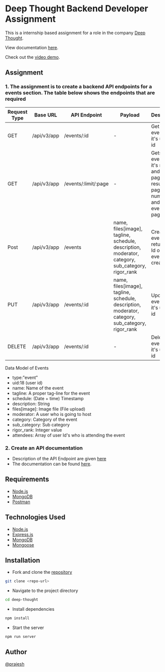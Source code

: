 # Deep Thought Backend Developer Assignment

This is a internship based assignment for a role in the company [Deep Thought](https://deepthought.education/).

View documentation [here](https://www.taskade.com/d/H9niqMPw1PG9VTzf?share=view&view=SF1iNCfMm4kTrbgC&as=list).

Check out the [video demo](https://drive.google.com/file/d/1pMr2YrDj04HkLmp0HkTx5doL0w0fAkPD/view?usp=sharing).

## Assignment

### 1. The assignment is to create a backend API endpoints for a events section. The table below shows the endpoints that are required

| Request Type | Base URL | API Endpoint | Payload | Description |
| --- | --- | --- | --- | --- |
| GET | /api/v3/app | /events/:id | - | Get an event by it's unique id |
| GET | /api/v3/app | /events/:limit/:page | - | Gets an event by it's recency and paginates results by page number and limit of events per page |
| Post | /api/v3/app | /events | name, files[image], tagline, schedule, description, moderator, category, sub_category, rigor_rank | Creates an event and returns the Id of the event i.e. created |
| PUT | /api/v3/app | /events/:id | name, files[image], tagline, schedule, description, moderator, category, sub_category, rigor_rank | Updates an event by it's unique id |
| DELETE | /api/v3/app | /events/:id | - | Deletes an event by it's unique id |

Data Model of Events

- type:"event"
- uid:18 (user id)
- name: Name of the event
- tagline: A proper tag-line for the event
- schedule: (Date + time) Timestamp
- description: String
- files[image]: Image file (File upload)
- moderator: A user who is going to host
- category: Category of the event
- sub_category: Sub category
- rigor_rank: Integer value
- attendees: Array of user Id's who is attending the event

### 2. Create an API documentation

- Description of the API Endpoint are given [here](https://docs.google.com/spreadsheets/d/1IBR6dIujGXyXPKFZxYW3MVwyjs2Wr2JLrndM9ZBXc4A/edit#gid=2081234293)
- The documentation can be found [here](https://docs.google.com/document/d/1i3cruwRsegie01IVqX_1c6perDDcN-MWvp6u4reZ2JE/edit?usp=sharing).

## Requirements

- [Node.js](https://nodejs.org/en/)
- [MongoDB](https://www.mongodb.com/)
- [Postman](https://www.postman.com/)

## Technologies Used

- [Node.js](https://nodejs.org/en/)
- [Express.js](https://expressjs.com/)
- [MongoDB](https://www.mongodb.com/)
- [Mongoose](https://mongoosejs.com/)
<!-- - [Multer](https://www.npmjs.com/package/multer)
- [Cloudinary](https://cloudinary.com/) -->

## Installation

- Fork and clone the [repository](https://github.com/prajeshElEvEn/deep-thought)

```bash
git clone <repo-url>
```

- Navigate to the project directory

```bash
cd deep-thought
```

- Install dependencies

```bash
npm install
```

<!-- - Create a `.env` file in the root directory of the project and add the following environment variables

```bash
PORT=3000
MONGO_URI=<your-mongodb-uri>
``` -->

- Start the server

```bash
npm run server
```

## Author

[@prajesh](https://bit.ly/prajesheleven)
